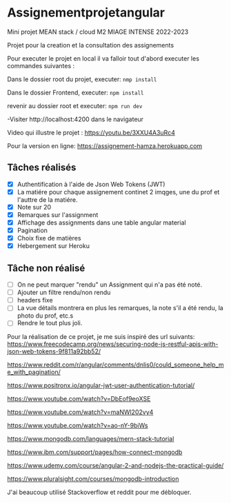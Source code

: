 # Assignementprojetangular

Mini projet MEAN stack / cloud M2 MIAGE INTENSE 2022-2023


Projet pour la creation et la consultation des assignements

Pour executer le projet en local il va falloir tout d'abord executer les commandes suivantes :     

Dans le dossier root du projet, executer: `nmp install`    

Dans le dossier Frontend, executer: `npm install`    

revenir au dossier root et executer: `npm run dev`

-Visiter http://localhost:4200 dans le navigateur


Video qui illustre le projet : https://youtu.be/3XXU4A3uRc4

Pour la version en ligne: https://assignement-hamza.herokuapp.com

## Tâches réalisés

- [x] Authentification à l'aide de Json Web Tokens (JWT)
- [x] La matiére pour chaque assignement continet 2 imqges, une du prof et l'auttre de la matiére.
- [x] Note sur 20
- [x] Remarques sur l'assignment
- [x] Affichage des assignments dans une table angular material
- [x] Pagination
- [x] Choix fixe de matières
- [x] Hebergement sur Heroku

## Tâche non réalisé
- [ ] On ne peut marquer "rendu" un Assignment qui n'a pas été noté.
- [ ] Ajouter un filtre rendu/non rendu
- [ ] headers fixe
- [ ] La vue détails montrera en plus les remarques, la note s'il a été rendu, la photo du prof, etc.s
- [ ] Rendre le tout plus joli.

Pour la réalisation de ce projet, je me suis inspiré des url suivants:
https://www.freecodecamp.org/news/securing-node-js-restful-apis-with-json-web-tokens-9f811a92bb52/    

https://www.reddit.com/r/angular/comments/dnlis0/could_someone_help_me_with_pagination/    

https://www.positronx.io/angular-jwt-user-authentication-tutorial/    

https://www.youtube.com/watch?v=DbEof9eoXSE    

https://www.youtube.com/watch?v=maNWl202vy4    

https://www.youtube.com/watch?v=ao-nY-9biWs    

https://www.mongodb.com/languages/mern-stack-tutorial    

https://www.ibm.com/support/pages/how-connect-mongodb    

https://www.udemy.com/course/angular-2-and-nodejs-the-practical-guide/    

https://www.pluralsight.com/courses/mongodb-introduction    


J'ai beaucoup utilisé Stackoverflow et reddit pour me débloquer.


